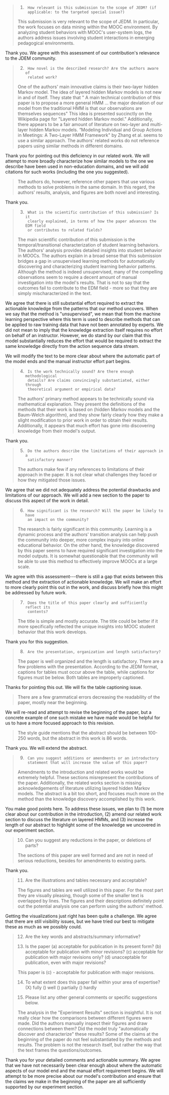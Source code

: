 ﻿> 1.      How relevant is this submission to the scope of JEDM? (if
>         applicable: to the targeted special issue?)
>
> This submission is very relevant to the scope of JEDM. In particular, the
> work focuses on data mining within the MOOC environment. By analyzing
> student behaviors with MOOC's user-system logs, the authors address issues
> involving student interactions in emerging pedagogical environments.

Thank you. We agree with this assessment of our contribution's relevance to
the JDEM community.

> 2.      How novel is the described research? Are the authors aware of
>         related work?
>
> One of the authors' main innovative claims is their two-layer hidden Markov
> model. The idea of layered hidden Markov models is not new in and of
> itself. They state that " A main technical contribution of this paper is to
> propose a more general HMM ... the major deviation of our model from the
> traditional HMM is that our observations are themselves sequences" This
> idea is presented succinctly on the Wikipedia page for "Layered hidden
> Markov model." Additionally, there appears to be a fair amount of
> literature on two-layer and multi-layer hidden Markov models. “Modeling
> Individual and Group Actions in Meetings: A Two-Layer HMM Framework" by
> Zhang et al. seems to use a similar approach. The authors' related works do
> not reference papers using similar methods in different domains.

Thank you for pointing out this deficiency in our related work. We will
attempt to more broadly characterize how similar models to the one we
describe have been used in non-education domains, and we will add citations
for such works (including the one you suggested).

> The authors do, however, reference other papers that use various methods to
> solve problems in the same domain. In this regard, the authors' results,
> analysis, and figures are both novel and interesting.

Thank you.

> 3.      What is the scientific contribution of this submission? Is it
>         clearly explained, in terms of how the paper advances the EDM field
>         or contributes to related fields?
>
> The main scientific contribution of this submission is the
> temporal/transitional characterization of student learning behaviors. The
> authors' analysis provides detailed insights into student behavior in
> MOOCs. The authors explain in a broad sense that this submission bridges a
> gap in unsupervised learning methods for automatically discovering and
> characterizing student learning behavior patterns. Although the method is
> indeed unsupervised, many of the compelling observations seem to require a
> decent amount of manual investigation into the model's results. That is not
> to say that the outcomes fail to contribute to the EDM field - more so that
> they are simply mischaracterized in the text.

We agree that there is still substantial effort required to extract the
actionable knowledge from the patterns that our method uncovers. When we
say that the method is "unsupervised", we mean that from the machine
learning perspective where this term is used to describe methods that can
be applied to raw training data that have not been annotated by experts. We
did not mean to imply that the knowledge extraction itself requires no
effort on behalf of an instructor. However, we do stand by our claim that
this model substantially reduces the effort that would be required to
extract the same knowledge directly from the action sequence data stream.

We will modify the text to be more clear about where the automatic part of
the model ends and the manual instructor effort part begins.

> 4.      Is the work technically sound? Are there enough methodological
>         details? Are claims convincingly substantiated, either through
>         theoretical argument or empirical data?
>
> The authors' primary method appears to be technically sound via
> mathematical explanation. They present the definitions of the methods that
> their work is based on (hidden Markov models and the Baum-Welch algorithm),
> and they show fairly clearly how they make a slight modification to prior
> work in order to obtain their results. Additionally, it appears that much
> effort has gone into discovering knowledge from their model's output.

Thank you.

> 5.      Do the authors describe the limitations of their approach in a
>         satisfactory manner?
>
> The authors make few if any references to limitations of their approach in
> the paper. It is not clear what challenges they faced or how they mitigated
> those issues.

We agree that we did not adequately address the potential drawbacks and
limitations of our approach. We will add a new section to the paper to
discuss this aspect of the work in detail.

> 6.      How significant is the research? Will the paper be likely to have
>         an impact on the community?
>
> The research is fairly significant in this community. Learning is a dynamic
> process and the authors' transition analysis can help push the community
> into deeper, more complex inquiry into online educational behavior. On the
> other hand, the knowledge discovered by this paper seems to have required
> significant investigation into the model outputs. It is somewhat
> questionable that the community will be able to use this method to
> effectively improve MOOCs at a large scale.

We agree with this assessment---there is still a gap that exists between
this method and the extraction of actionable knowledge. We will make an
effort to more clearly point this out in the work, and discuss briefly how
this might be addressed by future work.

> 7.      Does the title of this paper clearly and sufficiently reflect its
>         contents?
>
> The title is simple and mostly accurate. The title could be better if it
> more specifically reflected the unique insights into MOOC student behavior
> that this work develops.

Thank you for this suggestion.

> 8.      Are the presentation, organization and length satisfactory?
>
> The paper is well organized and the length is satisfactory. There are a few
> problems with the presentation. According to the JEDM format, captions for
> tables must occur above the table, while captions for figures must be
> below. Both tables are improperly captioned.

Thanks for pointing this out. We will fix the table captioning issue.

> There are a few grammatical errors decreasing the readability of the
> paper, mostly near the beginning.

We will re-read and attempt to revise the beginning of the paper, but a
concrete example of one such mistake we have made would be helpful for us
to have a more focused approach to this revision.

> The style guide mentions that the abstract should be between 100-250
> words, but the abstract in this work is 86 words.

Thank you. We will extend the abstract.

> 9.      Can you suggest additions or amendments or an introductory
>         statement that will increase the value of this paper?
>
> Amendments to the introduction and related works would be extremely
> helpful. These sections misrepresent the contributions of the paper.
> Additionally, the related works section is missing acknowledgements of
> literature utilizing layered hidden Markov models. The abstract is a bit
> too short, and focuses much more on the method than the knowledge discovery
> accomplished by this work.

You make good points here. To address these issues, we plan to (1) be more
clear about our contribution in the introduction, (2) amend our related
work section to discuss the literature on layered HMMs, and (3) increase
the length of our abstract to highlight some of the knowledge we uncovered
in our experiment section.

> 10.  Can you suggest any reductions in the paper, or deletions of parts?
>
> The sections of this paper are well formed and are not in need of serious
> reductions, besides for amendments to existing parts.

Thank you.

> 11.  Are the illustrations and tables necessary and acceptable?
>
> The figures and tables are well utilized in this paper. For the most part
> they are visually pleasing, though some of the smaller text is overlapped
> by lines. The figures and their descriptions definitely point out the
> potential analysis one can perform using the authors' method.

Getting the visualizations just right has been quite a challenge. We agree
that there are still visibility issues, but we have tried our best to
mitigate these as much as we possibly could.

> 12.  Are the key words and abstracts/summary informative?
>
> 13.  Is the paper (a) acceptable for publication in its present form?  (b)
>      acceptable for publication with minor revisions?  (c) acceptable for
>      publication with major revisions only?  (d) unacceptable for
>      publication, even with major revisions?
>
> This paper is (c) - acceptable for publication with major revisions.
>
> 14.  To what extent does this paper fall within your area of expertise?
>      (X) fully () well () partially () hardly
>
> 15.  Please list any other general comments or specific suggestions below.
>
> The analysis in the "Experiment Results" section is insightful. It is not
> really clear how the comparisons between different figures were made. Did
> the authors manually inspect their figures and draw connections between
> them? Did the model truly "automatically discover and characterize" these
> results? Some of the claims at the beginning of the paper do not feel
> substantiated by the methods and results. The problem is not the research
> itself, but rather the way that the text frames the questions/outcomes.

Thank you for your detailed comments and actionable summary. We agree that
we have not necessarily been clear enough about where the automatic aspects
of our model end and the manual effort requirement begins. We will attempt
to be more precise about our model's contribution and ensure that the
claims we make in the beginning of the paper are all sufficiently supported
by our experiment section.
